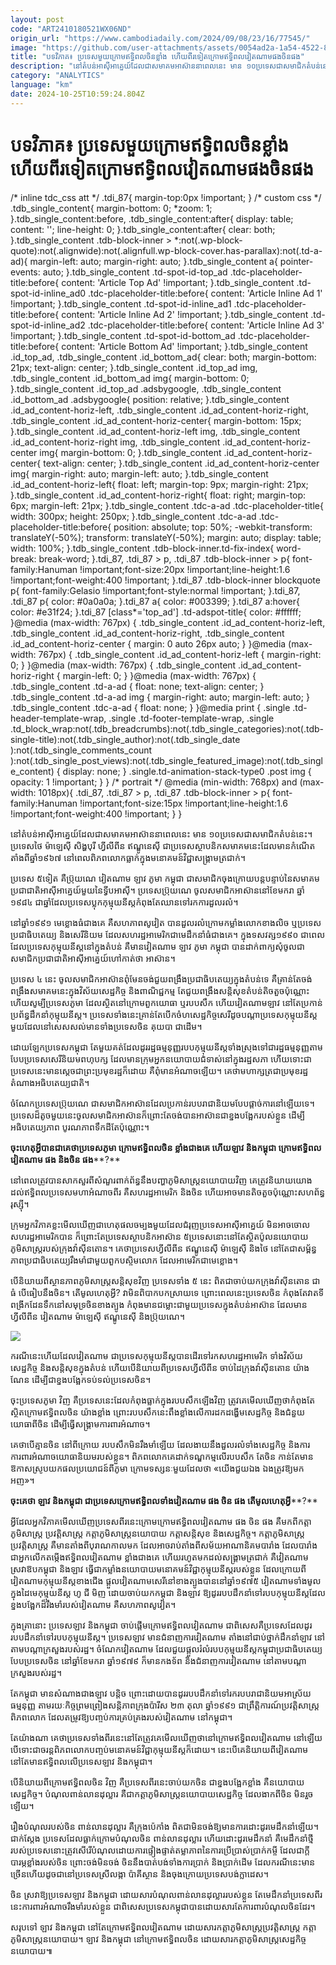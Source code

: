 ```yaml
---
layout: post
code: "ART2410180521WX06ND"
origin_url: "https://www.cambodiadaily.com/2024/09/08/23/16/77545/"
image: "https://github.com/user-attachments/assets/0054ad2a-1a54-4522-83cf-814d928330c6"
title: "បទវិភាគ៖ ប្រទេស​មួយ​ក្រោម​ឥទ្ធិពល​ចិន​ខ្លាំង ហើយ​ពីរ​ទៀត​ក្រោម​ឥទ្ធិពល​វៀតណាម​ផង​ចិន​ផង"
description: "នៅ​តំបន់​អាស៊ី​អាគ្នេយ៍​ដែល​ជា​សមាគម​អាស៊ាន​នា​ពេលនេះ មាន ១០​ប្រទេស​ជា​សមាជិក​តំបន់​នេះ។ ប្រទេស​ថៃ ម៉ាឡេស៊ី សិង្ហបុរី ហ្វីលីពីន ឥណ្ឌូនេស៊ី ជា​ប្រទេស​ស្ថាបនិក​សមាគម​នេះ​ដែល​មាន​កំណើត​តាំងពី​ឆ្នាំ​១៩៦៧ នៅ​ពេល​ពិភពលោក​ធ្លាក់​ក្នុង​មនោគមន៍វិជ្ជា​សង្គ្រាម​ត្រជាក់។"
category: "ANALYTICS"
language: "km"
date: 2024-10-25T10:59:24.804Z
---
```


# បទវិភាគ៖ ប្រទេស​មួយ​ក្រោម​ឥទ្ធិពល​ចិន​ខ្លាំង ហើយ​ពីរ​ទៀត​ក្រោម​ឥទ្ធិពល​វៀតណាម​ផង​ចិន​ផង

/\* inline tdc\_css att \*/ .tdi\_87{ margin-top:0px !important; } /\* custom css \*/ .tdb\_single\_content{ margin-bottom: 0; \*zoom: 1; }.tdb\_single\_content:before, .tdb\_single\_content:after{ display: table; content: ''; line-height: 0; }.tdb\_single\_content:after{ clear: both; }.tdb\_single\_content .tdb-block-inner > \*:not(.wp-block-quote):not(.alignwide):not(.alignfull.wp-block-cover.has-parallax):not(.td-a-ad){ margin-left: auto; margin-right: auto; }.tdb\_single\_content a{ pointer-events: auto; }.tdb\_single\_content .td-spot-id-top\_ad .tdc-placeholder-title:before{ content: 'Article Top Ad' !important; }.tdb\_single\_content .td-spot-id-inline\_ad0 .tdc-placeholder-title:before{ content: 'Article Inline Ad 1' !important; }.tdb\_single\_content .td-spot-id-inline\_ad1 .tdc-placeholder-title:before{ content: 'Article Inline Ad 2' !important; }.tdb\_single\_content .td-spot-id-inline\_ad2 .tdc-placeholder-title:before{ content: 'Article Inline Ad 3' !important; }.tdb\_single\_content .td-spot-id-bottom\_ad .tdc-placeholder-title:before{ content: 'Article Bottom Ad' !important; }.tdb\_single\_content .id\_top\_ad, .tdb\_single\_content .id\_bottom\_ad{ clear: both; margin-bottom: 21px; text-align: center; }.tdb\_single\_content .id\_top\_ad img, .tdb\_single\_content .id\_bottom\_ad img{ margin-bottom: 0; }.tdb\_single\_content .id\_top\_ad .adsbygoogle, .tdb\_single\_content .id\_bottom\_ad .adsbygoogle{ position: relative; }.tdb\_single\_content .id\_ad\_content-horiz-left, .tdb\_single\_content .id\_ad\_content-horiz-right, .tdb\_single\_content .id\_ad\_content-horiz-center{ margin-bottom: 15px; }.tdb\_single\_content .id\_ad\_content-horiz-left img, .tdb\_single\_content .id\_ad\_content-horiz-right img, .tdb\_single\_content .id\_ad\_content-horiz-center img{ margin-bottom: 0; }.tdb\_single\_content .id\_ad\_content-horiz-center{ text-align: center; }.tdb\_single\_content .id\_ad\_content-horiz-center img{ margin-right: auto; margin-left: auto; }.tdb\_single\_content .id\_ad\_content-horiz-left{ float: left; margin-top: 9px; margin-right: 21px; }.tdb\_single\_content .id\_ad\_content-horiz-right{ float: right; margin-top: 6px; margin-left: 21px; }.tdb\_single\_content .tdc-a-ad .tdc-placeholder-title{ width: 300px; height: 250px; }.tdb\_single\_content .tdc-a-ad .tdc-placeholder-title:before{ position: absolute; top: 50%; -webkit-transform: translateY(-50%); transform: translateY(-50%); margin: auto; display: table; width: 100%; }.tdb\_single\_content .tdb-block-inner.td-fix-index{ word-break: break-word; }.tdi\_87, .tdi\_87 > p, .tdi\_87 .tdb-block-inner > p{ font-family:Hanuman !important;font-size:20px !important;line-height:1.6 !important;font-weight:400 !important; }.tdi\_87 .tdb-block-inner blockquote p{ font-family:Gelasio !important;font-style:normal !important; }.tdi\_87, .tdi\_87 p{ color: #0a0a0a; }.tdi\_87 a{ color: #003399; }.tdi\_87 a:hover{ color: #e31f24; }.tdi\_87 \[class\*='top\_ad'\] .td-adspot-title{ color: #ffffff; }@media (max-width: 767px) { .tdb\_single\_content .id\_ad\_content-horiz-left, .tdb\_single\_content .id\_ad\_content-horiz-right, .tdb\_single\_content .id\_ad\_content-horiz-center { margin: 0 auto 26px auto; } }@media (max-width: 767px) { .tdb\_single\_content .id\_ad\_content-horiz-left { margin-right: 0; } }@media (max-width: 767px) { .tdb\_single\_content .id\_ad\_content-horiz-right { margin-left: 0; } }@media (max-width: 767px) { .tdb\_single\_content .td-a-ad { float: none; text-align: center; } .tdb\_single\_content .td-a-ad img { margin-right: auto; margin-left: auto; } .tdb\_single\_content .tdc-a-ad { float: none; } }@media print { .single .td-header-template-wrap, .single .td-footer-template-wrap, .single .td\_block\_wrap:not(.tdb\_breadcrumbs):not(.tdb\_single\_categories):not(.tdb-single-title):not(.tdb\_single\_author):not(.tdb\_single\_date ):not(.tdb\_single\_comments\_count ):not(.tdb\_single\_post\_views):not(.tdb\_single\_featured\_image):not(.tdb\_single\_content) { display: none; } .single.td-animation-stack-type0 .post img { opacity: 1 !important; } } /\* portrait \*/ @media (min-width: 768px) and (max-width: 1018px){ .tdi\_87, .tdi\_87 > p, .tdi\_87 .tdb-block-inner > p{ font-family:Hanuman !important;font-size:15px !important;line-height:1.6 !important;font-weight:400 !important; } }

នៅ​តំបន់​អាស៊ី​អាគ្នេយ៍​ដែល​ជា​សមាគម​អាស៊ាន​នា​ពេលនេះ មាន ១០​ប្រទេស​ជា​សមាជិក​តំបន់​នេះ។ ប្រទេស​ថៃ ម៉ាឡេស៊ី សិង្ហបុរី ហ្វីលីពីន ឥណ្ឌូនេស៊ី ជា​ប្រទេស​ស្ថាបនិក​សមាគម​នេះ​ដែល​មាន​កំណើត​តាំងពី​ឆ្នាំ​១៩៦៧ នៅ​ពេល​ពិភពលោក​ធ្លាក់​ក្នុង​មនោគមន៍វិជ្ជា​សង្គ្រាម​ត្រជាក់។

ប្រទេស ៥​ទៀត គឺ​ប្រ៊ុយណេ វៀតណាម ឡាវ ភូមា កម្ពុជា ជា​សមាជិក​ចុងក្រោយ​បន្តបន្ទាប់​នៃ​សមាគម​ប្រជាជាតិ​អាស៊ី​អាគ្នេយ៍​មួយ​នៃ​ទ្វីប​អាស៊ី។ ប្រទេស​ប្រ៊ុយណេ ចូល​សមាជិក​អាស៊ាន​នៅ​ខែ​មករា ឆ្នាំ​១៩៨៤ ជា​ឆ្នាំ​ដែល​ប្រទេស​ប្លុក​កុម្មុយនីស្ត​កំពុងតែ​ឈាន​ទៅ​រក​ការ​ដួល​រលំ។

នៅ​ឆ្នាំ​១៩៩១ មេខ្លោង​ធំ​ជាងគេ គឺ​សហភាព​សូវៀត បាន​ដួល​រលំ​ក្រោម​កម្លាំង​លោក​ខាងលិច ឬ​ប្រទេស​ប្រជាធិបតេយ្យ និង​សេរី​និយម ដែល​សហរដ្ឋ​អាមេរិក​ជា​មេដឹកនាំ​ធំ​ជាងគេ។ ក្នុង​ទសវត្ស​១៩៩០ ជា​ពេល​ដែល​ប្រទេស​កុម្មុយនីស្ត​នៅ​ក្នុង​តំបន់ គឺ​មាន​វៀតណាម ឡាវ ភូមា កម្ពុជា បាន​ដាក់​ពាក្យ​សុំ​ចូល​ជា​សមាជិក​ប្រជាជាតិ​អាស៊ី​អាគ្នេយ៍​ហៅ​កាត់​ថា អាស៊ាន។

ប្រទេស ៤ នេះ ចូល​សមាជិក​អាស៊ាន​ពុំ​មែន​ចង់​ជួយ​ពង្រឹង​ប្រជាធិបតេយ្យ​ក្នុង​តំបន់​ទេ គឺ​គ្រាន់តែ​ចង់​ពង្រឹង​សមាគម​នេះ​ក្នុង​វិស័យ​សេដ្ឋកិច្ច និង​ពាណិជ្ជកម្ម តែ​ជួយ​ពង្រឹង​សន្តិសុខ​តំបន់​តិចតួច​ប៉ុណ្ណោះ ហើយ​សូម្បី​ប្រទេស​ភូមា ដែល​ស្ថិត​នៅ​ក្រោម​ពួក​យោធា ឬ​របប​សឹក ហើយ​វៀតណាម​ឡាវ នៅតែ​ប្រកាន់​ប្រព័ន្ធ​ដឹកនាំ​កុម្មុយនីស្ត។ ប្រទេស​ទាំងនេះ​គ្រាន់តែ​បើក​ចំហ​សេដ្ឋកិច្ច​សេរី​ដូច​បណ្ដា​ប្រទេស​កុម្មុយនីស្ត​មួយ​ដែល​នៅ​សេសសល់​មាន​ទាំង​ប្រទេស​ចិន គុយបា ជាដើម។

ដោយឡែក​ប្រទេស​កម្ពុជា តែ​មួយ​គត់​ដែល​ដូរ​រដ្ឋធម្មនុញ្ញ​របប​កុម្មុយនីស្ត​ទាំងស្រុង​ទៅ​ជា​រដ្ឋធម្មនុញ្ញ​តាម​បែប​ប្រទេស​សេរី​និយម​ពហុបក្ស ដែល​មាន​ក្រុម​អ្នក​នយោបាយ​ជំទាស់​នៅ​ក្នុង​រដ្ឋសភា ហើយ​ទោះជា​ប្រទេស​នេះ​មាន​ស្ដេច​ជា​ព្រះប្រមុខរដ្ឋ​ក៏ដោយ គឺ​ពុំ​មាន​អំណាច​ឡើយ។ គេ​ថា​មហាក្សត្រ​ជា​ប្រមុខរដ្ឋ​តំណាង​អធិបតេយ្យ​ជាតិ។

ចំណែក​ប្រទេស​ប្រ៊ុយណេ ជា​សមាជិក​អាស៊ាន​ដែល​ប្រកាន់​របប​រាជា​និយម​បែប​ផ្ដាច់ការ​នៅឡើយ​ទេ។ ប្រទេស​ដ៏​តូច​មួយ​នេះ​ចូល​សមាជិក​អាស៊ាន​ក៏​ព្រោះតែ​ចង់​បាន​អាស៊ាន​ជា​ខ្នងបង្អែក​របស់​ខ្លួន ដើម្បី​អធិបតេយ្យភាព បូរណភាព​ទឹកដី​តែប៉ុណ្ណោះ។

**ចុះ​ហេតុ​អ្វី​បាន​ជា​គេ​ថា​ប្រទេស​ភូមា ក្រោម​ឥទ្ធិពល​ចិន ខ្លាំង​ជាងគេ ហើយ​ឡាវ និង​កម្ពុជា ក្រោម​ឥទ្ធិពល​វៀតណាម ផង និង​ចិន ផង****?**

នៅ​ពេល​ត្រូវ​បាន​សាកសួរ​ពី​សំណួរ​ពាក់ព័ន្ធ​នឹង​បញ្ហា​ភូមិសាស្ត្រ​នយោបាយ​វិញ គេ​ត្រូវ​និយាយ​យោង​ដល់​ឥទ្ធិពល​ប្រទេស​មហាអំណាច​ពីរ គឺ​សហរដ្ឋ​អាមេរិក និង​ចិន ហើយ​អាច​មាន​តិចតួច​ប៉ុណ្ណោះ​សហព័ន្ធ​រុស្ស៊ី។

ក្រុម​អ្នកវិភាគ​ខ្លះ​មើល​ឃើញ​ជា​ហេតុផល​ចម្បង​មួយ​ដែល​ជំរុញ​ប្រទេស​អាស៊ី​អាគ្នេយ៍ មិន​អាច​ចោល​សហរដ្ឋ​អាមេរិក​បាន ក៏​ព្រោះតែ​ប្រទេស​ស្ថាបនិក​អាស៊ាន ៥​ប្រទេស​នោះ​នៅតែ​ស្ថិត​ប៉ូល​នយោបាយ​ភូមិសាស្ត្រ​របស់​ក្រុង​វ៉ាស៊ីនតោន។ គេ​ថា​ប្រទេស​ហ្វីលីពីន ឥណ្ឌូនេស៊ី ម៉ាឡេស៊ី និង​ថៃ នៅតែ​ជា​សម្ព័ន្ធភាព​ប្រជាធិបតេយ្យ​រឹងមាំ​ជាមួយ​ពួក​បស្ចិម​លោក ដែល​អាមេរិក​ជា​មេខ្លោង។

បើ​និយាយ​ពី​ស្ថានភាព​ភូមិសាស្ត្រ​សន្តិសុខ​វិញ ប្រទេស​ទាំង ៥ នេះ ពិត​ជា​ចាប់​យក​ក្រុង​វ៉ាស៊ីនតោន ជា​ធំ បើ​ធៀប​នឹង​ចិន។ តើ​មូលហេតុ​អ្វី? វា​មិន​ពិបាក​បកស្រាយ​ទេ ព្រោះ​ពេលនេះ​ប្រទេស​ចិន កំពុង​តែ​វាតទី​ពង្រីក​ដែនទឹក​នៅ​សមុទ្រ​ចិន​ខាងត្បូង កំពុង​មាន​ជម្លោះ​ជាមួយ​ប្រទេស​ក្នុង​តំបន់​អាស៊ាន ដែល​មាន​ហ្វីលីពីន វៀតណាម ម៉ាឡេស៊ី ឥណ្ឌូនេស៊ី និង​ប្រ៊ុយណេ។

![](https://github.com/user-attachments/assets/3b2dd6fb-4927-4398-8482-df29dfba9e9c)

ករណី​នេះ​ហើយ​ដែល​វៀតណាម ជា​ប្រទេស​កុម្មុយនីស្ត​បាន​ដើរ​ទៅ​រក​សហរដ្ឋ​អាមេរិក ទាំង​វិស័យ​សេដ្ឋកិច្ច និង​សន្តិសុខ​ក្នុង​តំបន់ ហើយ​បើ​និយាយ​ពី​ប្រទេស​ហ្វីលីពីន ចាប់​ដៃ​ក្រុង​វ៉ាស៊ីនតោន យ៉ាង​ណែន ដើម្បី​ជា​ខ្នងបង្អែក​ទប់ទល់​ប្រទេស​ចិន។

ចុះ​ប្រទេស​ភូមា វិញ គឺ​ប្រទេស​នេះ​ដែល​កំពុង​ធ្លាក់​ក្នុង​របប​សឹក​ឡើងវិញ ត្រូវ​គេ​មើល​ឃើញ​ថា​កំពុងតែ​ស្ថិត​ក្រោម​ឥទ្ធិពល​ចិន យ៉ាង​ខ្លាំង ព្រោះ​របប​សឹក​នេះ​ពឹង​ខ្លាំង​លើ​ការ​ដកដង្ហើម​សេដ្ឋកិច្ច និង​ជំនួយ​យោធា​ពី​ចិន ដើម្បី​ធ្វើ​សង្គ្រាម​ការពារ​អំណាច។

គេ​ថា​បើ​គ្មាន​ចិន នៅ​ពីក្រោយ របប​សឹក​មិន​រឹងមាំ​ឡើយ ដែល​ងាយ​នឹង​ដួល​រលំ​ទាំង​សេដ្ឋកិច្ច និង​ការ​ការពារ​អំណាច​យោធា​និយម​របស់​ខ្លួន។ ពិភពលោក​គេ​ដាក់​ទណ្ឌកម្ម​លើ​របប​សឹក តែ​ចិន កាន់តែ​មាន​ឱកាស​ស្រូប​យក​ផល​ប្រយោជន៍​ពី​ភូមា ក្រោម​ទស្សនៈ​មួយ​ដែល​ថា «យើង​ជួយ​ឯង ឯង​ត្រូវ​ឱ្យ​មក​អញ»។

**ចុះ​គេ​ថា ឡាវ និង​កម្ពុជា ជា​ប្រទេស​ក្រោម​ឥទ្ធិពល​ទាំង​វៀតណាម ផង ចិន ផង តើ​មូលហេតុ​អ្វី****?**

អ្វី​ដែល​អ្នកវិភាគ​មើល​ឃើញ​ប្រទេស​ពីរ​នេះ​ក្រោម​ក្រោម​ឥទ្ធិពល​វៀតណាម ផង ចិន ផង គឺ​មក​ពី​កត្តា​ភូមិសាស្ត្រ ប្រវត្តិសាស្ត្រ កត្តា​ភូមិសាស្ត្រ​នយោបាយ កត្តា​សន្តិសុខ និង​សេដ្ឋកិច្ច។ កត្តា​ភូមិសាស្ត្រ ប្រវត្តិសាស្ត្រ គឺ​មាន​តាំងពី​បុរាណកាល​មក ដែល​អាច​រាប់​តាំងពី​សម័យ​អាណានិគម​បារាំង ដែល​បារាំង ជា​អ្នក​លើក​តម្កើង​ឥទ្ធិពល​វៀតណាម ខ្លាំង​ជាងគេ ហើយ​រហូត​មក​ដល់​សង្គ្រាម​ត្រជាក់ គឺ​វៀតណាម ស្រវា​ឱប​កម្ពុជា និង​ឡាវ ធ្វើ​ជា​កម្លាំង​នយោបាយ​មនោគមន៍វិជ្ជា​កុម្មុយនីស្ត​របស់​ខ្លួន ដែល​ក្រោយពី​វៀតណាម​កុម្មុយនីស្ត​ខាងជើង ផ្ដួល​វៀតណាម​សេរី​នៅ​ខាងត្បូង​បាន​នៅ​ឆ្នាំ​១៩៧៥ វៀតណាម​ទាំងមូល​ក្នុង​ដៃ​មេ​កុម្មុយនីស្ត ហូ ជី មិញ ដោយ​ចាប់​យក​កម្ពុជា និង​ឡាវ ឱ្យ​ដូរ​របប​ដឹកនាំ​ទៅ​របប​កុម្មុយនីស្ត​ដែល​ខ្នងបង្អែក​ដ៏​រឹងមាំ​របស់​វៀតណាម គឺ​សហភាព​សូវៀត។

ក្នុង​គ្រា​នោះ ប្រទេស​ឡាវ និង​កម្ពុជា ចាប់ផ្ដើម​ក្រោម​ឥទ្ធិពល​វៀតណាម ជាពិសេស​គឺ​ប្រទេស​ដែល​ដូរ​របប​ដឹកនាំ​ទៅ​របប​កុម្មុយនីស្ត។ ប្រទេស​ឡាវ មាន​ជំនាញការ​វៀតណាម តាំង​នៅ​ជាប់​ថ្នាក់​ដឹកនាំ​ឡាវ នៅ​តាម​បណ្ដា​ក្រសួង​របស់​រដ្ឋ។ ចំណែក​វៀតណាម ដែល​ជួយ​ផ្ដួល​រំលំ​របប​កុម្មុយនីស្ត​កម្ពុជា​ប្រជាធិបតេយ្យ​បែប​ប្រទេស​ចិន នៅ​ឆ្នាំ​ខែ​មករា ឆ្នាំ​១៩៧៩ ក៏​មាន​កងទ័ព និង​ជំនាញការ​វៀតណាម នៅ​តាម​បណ្ដា​ក្រសួង​របស់​រដ្ឋ។

តែ​កម្ពុជា មាន​សំណាង​ជាង​ឡាវ បន្តិច ព្រោះ​ដោយ​បាន​ដូរ​របប​ដឹកនាំ​ទៅ​រក​របប​រាជា​និយម​អាស្រ័យ​ធម្មនុញ្ញ តាមរយៈ​កិច្ចព្រមព្រៀង​សន្តិភាព​ក្រុង​ប៉ារីស ២៣ តុលា ឆ្នាំ​១៩៩១ ជា​ព្រឹត្តិការណ៍​ប្រវត្តិសាស្ត្រ​ពិភពលោក ដែល​តម្រូវ​ឱ្យ​បញ្ចប់​ការ​គ្រប់គ្រង​របស់​វៀតណាម នៅ​កម្ពុជា។

តែ​យ៉ាងណា គេ​ថា​ប្រទេស​ទាំង​ពីរ​នេះ​នៅតែ​ត្រូវ​គេ​មើល​ឃើញ​ថា​នៅ​ក្រោម​ឥទ្ធិពល​វៀតណាម នៅឡើយ បើ​ទោះជា​ចរន្ត​ពិភពលោក​បញ្ចប់​មនោគមន៍វិជ្ជា​កុម្មុយនីស្ត​ក៏ដោយ។ នេះ​បើ​គេ​និយាយ​ពី​វៀតណាម នៅតែ​មាន​ឥទ្ធិពល​លើ​ប្រទេស​ឡាវ និង​កម្ពុជា។

បើ​និយាយ​ពី​ក្រោម​ឥទ្ធិពល​ចិន វិញ គឺ​ប្រទេស​ពីរ​នេះ​ចាប់​យក​ចិន ជា​ខ្នងបង្អែក​ខ្លាំង គឺ​នយោបាយ​សេដ្ឋកិច្ច។ បំណុល​ពាន់​លាន​ដុល្លារ គឺជា​កត្តា​ភូមិសាស្ត្រ​នយោបាយ​សេដ្ឋកិច្ច ដែល​ងាក​ពី​ចិន មិន​រួច​ឡើយ។

រឿង​បំណុល​របស់​ចិន ពាន់​លាន​ដុល្លារ គឺ​ក្រុង​ប៉េកាំង ពិត​ជា​មិន​ចង់​ឱ្យ​មាន​ការ​ដោះដូរ​មេដឹកនាំ​ឡើយ។ ជាក់ស្ដែង ប្រទេស​ដែល​ធ្លាក់​ក្រោម​បំណុល​ចិន ពាន់​លាន​ដុល្លារ ហើយ​ដោះដូរ​មេដឹកនាំ គឺ​មេដឹកនាំ​ថ្មី​របស់​ប្រទេស​នោះ​ត្រូវ​សើរើ​បំណុល​ដោយ​ការ​ផ្ទៀងផ្ទាត់​តម្លាភាព​នៃ​ការ​ប្រើប្រាស់​ប្រាក់កម្ចី ដែល​ជា​ក្ដី​បារម្ភ​ខ្លាំង​របស់​ចិន ព្រោះ​ចង់​មិន​ចង់ ចិន​នឹង​បាត់បង់​ទាំង​ការប្រាក់ និង​ប្រាក់ដើម ដែល​ករណី​នេះ​មាន​ច្រើន​ហើយ​ដូចជា​នៅ​ប្រទេស​ស្រីលង្កា ប៉ាគីស្ថាន និង​ចុងក្រោយ​ប្រទេស​បង់ក្លាដេស។

ចិន ស្រវា​ឱ្យ​ប្រទេស​ឡាវ និង​កម្ពុជា ដោយសារ​បំណុល​ពាន់​លាន​ដុល្លារ​របស់​ខ្លួន តែ​មេដឹកនាំ​ប្រទេស​ពីរ​នេះ​ការពារ​អំណាច​រឹងមាំ​របស់​ខ្លួន ជាពិសេស​ប្រទេស​កម្ពុជា​បាន​ដោយសារតែ​ការពារ​បំណុល​ចិន​ដែរ។

សរុប​ទៅ ឡាវ និង​កម្ពុជា នៅតែ​ក្រោម​ឥទ្ធិពល​វៀតណាម ដោយសារ​កត្តា​ភូមិសាស្ត្រ​ប្រវត្តិសាស្ត្រ កត្តា​ភូមិសាស្ត្រ​នយោបាយ។ ឡាវ និង​កម្ពុជា នៅ​ក្រោម​ឥទ្ធិពល​ចិន ដោយសារ​កត្តា​ភូមិសាស្ត្រ​សេដ្ឋកិច្ច​នយោបាយ៕